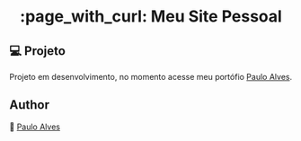 <h1 align="center">:page_with_curl: Meu Site Pessoal</h1>

## :computer: Projeto
Projeto em desenvolvimento, no momento acesse meu portófio [Paulo Alves](https://pauloalves8039.github.io/portfolio/).



## Author
:boy: [Paulo Alves](https://github.com/PauloAlves8039)



